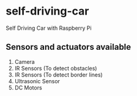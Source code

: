 # self-driving-car

Self Driving Car with Raspberry Pi

## Sensors and actuators available

1. Camera
2. IR Sensors (To detect obstacles)
3. IR Sensors (To detect border lines)
4. Ultrasonic Sensor
5. DC Motors
